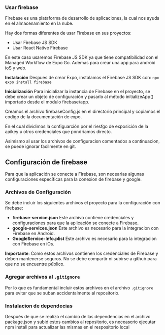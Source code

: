 
### Usar firebase

Firebase es una plataforma de desarrollo de aplicaciones, la cual nos ayuda en el almacenamiento en la nube.

Hay dos formas diferentes de usar Firebase en sus proyectos:

- Usar Firebase JS SDK
- Usar React Native Firebase

En este caso usaremos Firebase JS SDK ya que tiene compatibilidad con el Managed Workflow de Expo Go. Ademas para crear una app para android ioS y web.

**Instalación** 
Despues de crear Expo, instalamos el Firebase JS SDK con:
`npx expo install firebase`

**Inicialización** 
Para inicializar la instancia de Firebase en el proyecto, se debe crear un objeto de configuración y pasarlo al método initializeApp() importado desde el módulo firebase/app.

Creamos el archivo firebaseConfig.js en el directorio principal y copiamos el codigo de la documentación de expo. 

En el cual dividimos la configuarción por el riesfgo de exposición de la apikey u otros credenciales que pondriamos directo.

Asimismo al usar los archivos de configuracion comentados a continuacion, se puede ignorar facilmente en git.

## Configuración de firebase

Para que la aplicación se conecte a Firebase, son necearias algunas configuraciones específicas para la conexion de firebase y google.

### Archivos de Configuración

Se debe incluir los siguientes archivos el proyecto para la configuración con firebase:

- **firebase-service.json** Este archivo contiene credenciales y configuraciones para que la aplicación se conecte a Firebase. 
- **google-services.json** Este archivo es necesario para la integracion con Firebase en Android.
- **GoogleService-Info.plist** Este archivo es necesario para la integracion con Firebase en iOs.

**Importante**: Como estos archivos contienen los credenciales de Firebase y deben mantenerse seguros. No se debe compartir ni subirse a github para que no se encuentre público.

### Agregar archivos al `.gitignore`

Por lo que es fundamental incluir estos archivos en el archivo `.gitignore` para evitar que se suban accidentalmente al repositorio.


### Instalacion de dependecias

Después de que se  realizó el cambio de las dependencias en el archivo package.json y subió estos cambios al repositorio, es neceascrio ejecutar npm install para actualizar las mismas en el respositorio local

